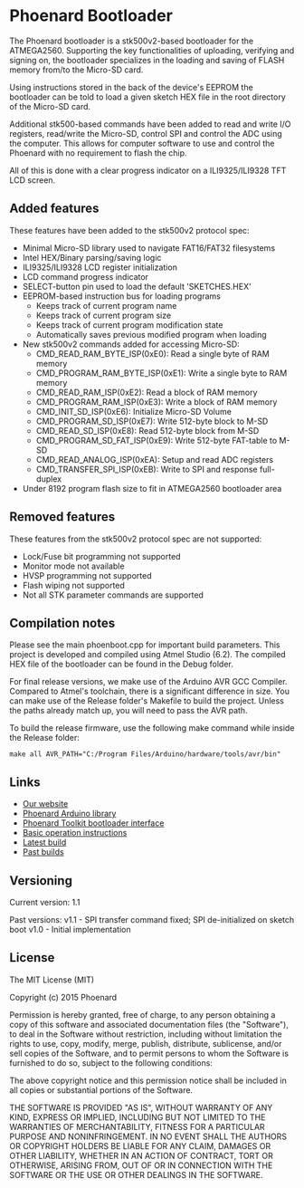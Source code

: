 # Phoenard Bootloader
The Phoenard bootloader is a stk500v2-based bootloader for the ATMEGA2560.
Supporting the key functionalities of uploading, verifying and signing on,
the bootloader specializes in the loading and saving of FLASH memory from/to
the Micro-SD card.

Using instructions stored in the back of the device's
EEPROM the bootloader can be told to load a given sketch HEX file in the root
directory of the Micro-SD card. 

Additional stk500-based commands have been added to read and write I/O registers,
read/write the Micro-SD, control SPI and control the ADC using the computer.
This allows for computer software to use and control the Phoenard with no
requirement to flash the chip.

All of this is done with a clear progress indicator on a ILI9325/ILI9328
TFT LCD screen.

## Added features
These features have been added to the stk500v2 protocol spec:
* Minimal Micro-SD library used to navigate FAT16/FAT32 filesystems
* Intel HEX/Binary parsing/saving logic
* ILI9325/ILI9328 LCD register initialization
* LCD command progress indicator
* SELECT-button pin used to load the default 'SKETCHES.HEX'
* EEPROM-based instruction bus for loading programs
  * Keeps track of current program name
  * Keeps track of current program size
  * Keeps track of current program modification state
  * Automatically saves previous modified program when loading
* New stk500v2 commands added for accessing Micro-SD:
  * CMD_READ_RAM_BYTE_ISP(0xE0): Read a single byte of RAM memory
  * CMD_PROGRAM_RAM_BYTE_ISP(0xE1): Write a single byte to RAM memory
  * CMD_READ_RAM_ISP(0xE2): Read a block of RAM memory
  * CMD_PROGRAM_RAM_ISP(0xE3): Write a block of RAM memory
  * CMD_INIT_SD_ISP(0xE6): Initialize Micro-SD Volume
  * CMD_PROGRAM_SD_ISP(0xE7): Write 512-byte block to M-SD
  * CMD_READ_SD_ISP(0xE8): Read 512-byte block from M-SD
  * CMD_PROGRAM_SD_FAT_ISP(0xE9): Write 512-byte FAT-table to M-SD
  * CMD_READ_ANALOG_ISP(0xEA): Setup and read ADC registers
  * CMD_TRANSFER_SPI_ISP(0xEB): Write to SPI and response full-duplex
* Under 8192 program flash size to fit in ATMEGA2560 bootloader area

## Removed features
These features from the stk500v2 protocol spec are not supported:
* Lock/Fuse bit programming not supported
* Monitor mode not available
* HVSP programming not supported
* Flash wiping not supported
* Not all STK parameter commands are supported

## Compilation notes
Please see the main phoenboot.cpp for important build parameters.
This project is developed and compiled using Atmel Studio (6.2).
The compiled HEX file of the bootloader can be found in the Debug folder.

For final release versions, we make use of the Arduino AVR GCC Compiler.
Compared to Atmel's toolchain, there is a significant difference in size.
You can make use of the Release folder's Makefile to build the project.
Unless the paths already match up, you will need to pass the AVR path.

To build the release firmware, use the following make command while inside
the Release folder:

```
make all AVR_PATH="C:/Program Files/Arduino/hardware/tools/avr/bin"
```

## Links
* [Our website](http://phoenard.com)
* [Phoenard Arduino library](https://github.com/Phoenard/Phoenard)
* [Phoenard Toolkit bootloader interface](https://github.com/Phoenard/Phoenard-Toolkit)
* [Basic operation instructions](http://phoenard.com/basic-operation/)
* [Latest build](http://builds.phoenard.com/firmware-latest.zip)
* [Past builds](http://builds.phoenard.com/build_firmware/)

## Versioning
Current version: 1.1

Past versions:
v1.1 - SPI transfer command fixed; SPI de-initialized on sketch boot
v1.0 - Initial implementation

## License

The MIT License (MIT)

Copyright (c) 2015 Phoenard

Permission is hereby granted, free of charge, to any person obtaining a copy
of this software and associated documentation files (the "Software"), to deal
in the Software without restriction, including without limitation the rights
to use, copy, modify, merge, publish, distribute, sublicense, and/or sell
copies of the Software, and to permit persons to whom the Software is
furnished to do so, subject to the following conditions:

The above copyright notice and this permission notice shall be included in
all copies or substantial portions of the Software.

THE SOFTWARE IS PROVIDED "AS IS", WITHOUT WARRANTY OF ANY KIND, EXPRESS OR
IMPLIED, INCLUDING BUT NOT LIMITED TO THE WARRANTIES OF MERCHANTABILITY,
FITNESS FOR A PARTICULAR PURPOSE AND NONINFRINGEMENT. IN NO EVENT SHALL THE
AUTHORS OR COPYRIGHT HOLDERS BE LIABLE FOR ANY CLAIM, DAMAGES OR OTHER
LIABILITY, WHETHER IN AN ACTION OF CONTRACT, TORT OR OTHERWISE, ARISING FROM,
OUT OF OR IN CONNECTION WITH THE SOFTWARE OR THE USE OR OTHER DEALINGS IN
THE SOFTWARE.
